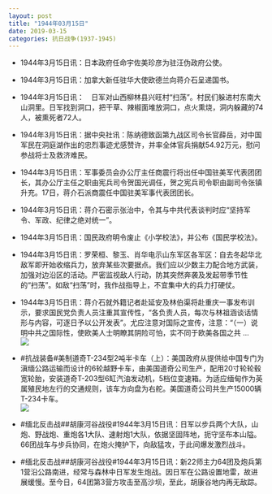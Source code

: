 ```yaml
---
layout: post
title: "1944年03月15日"
date: 2019-03-15
categories: 抗日战争(1937-1945)
---
```


<meta name="referrer" content="no-referrer" />

- 1944年3月15日讯：日本政府任命宇佐美珍彦为驻汪伪政府公使。 

- 1944年3月15日讯：加拿大新任驻华大使欧德兰向蒋介石呈递国书。 

- 1944年3月15日讯：　日军对山西柳林县兴旺村“扫荡”。村民们躲进村东南大山洞里。日军找到洞口，把干草、辣椒面堆放洞口，点火熏烧，洞内躲藏的74人，被熏死者72人。 

- 1944年3月15日讯：据中央社讯：陈纳德致函第九战区司令长官薛岳，对中国军民在洞庭湖作出的忠烈事迹尤感赞许，并率全体官兵捐献54.92万元，慰问参战将士及救济难民。 

- 1944年3月15日讯：军事委员会办公厅主任商震行将出任中国驻美军代表团团长，其办公厅主任之职由宪兵司令贺国光调任，贺之宪兵司令职由副司令张镇升充。17日，蒋介石派商震任中国驻美军事代表团团长。 

- 1944年3月15日讯：蒋介石密示张治中，令其与中共代表谈判时应“坚持军令、军政、纪律之绝对统一”。 

- 1944年3月15日讯：国民政府明令废止《小学校法》，并公布《国民学校法》。 

- 1944年3月15日讯：罗荣桓、黎玉、肖华电示山东军区各军区：自去冬起华北敌军即开始收缩兵力，放弃某些次要据点。我们应以少数主力配合地方武装，加强对边沿区的活动。严密监视敌人行动，防其突然奔袭及发起带季节性的“扫荡”。如敌“扫荡”时，我作战指导上，不宜集中大的兵力打硬仗。 

- 1944年3月15日讯：蒋介石就外籍记者赴延安及林伯渠将赴重庆一事发布训示，要求国民党负责人员注重其宣传性，“各负责人员，每次与林祖涵谈话情形与内容，可逐日予以公开发表”。尤应注意对国际之宣传，注意：“（一）说明中共之国际性，使欧美人士明瞭其阴险可怕，实不同于欧美各国之共 ... <br/><img src="https://wx2.sinaimg.cn/large/aca367d8ly1g13aqgyzujj20c80cwwem.jpg" />

- #抗战装备#美制道奇T-234型2吨半卡车（上）：美国政府从提供给中国专门为滇缅公路运输而设计的6轮越野卡车，由美国道奇公司生产，配用20寸轮轮毂宽轮胎，安装道奇T-203型6缸汽油发动机，5档位变速箱。为适应缅甸作为英属殖民地左行的交通规则，该车方向盘为右舵。美国道奇公司共生产15000辆T-234卡车。 <br/><img src="https://wx1.sinaimg.cn/large/aca367d8ly1g139144iurj20gn15rgvl.jpg" />

- #缅北反击战##胡康河谷战役#1944年3月15日讯：日军以步兵两个大队，山炮、野战炮、重炮各1大队、速射炮1大队，依据坚固阵地，扼守坚布本山隘。66团战车与步兵协同，在炮火掩护下，向敌猛攻，于此间爆发激烈战斗。 

- #缅北反击战##胡康河谷战役#1944年3月15日讯：新22师主力64团及炮兵第1营沿公路南进，经常与森林中日军发生炮战。因日军在公路设置地雷，故进展缓慢。至今日，64团第3营方攻击至高沙坝，至此，胡康谷地内再无敌踪。 


